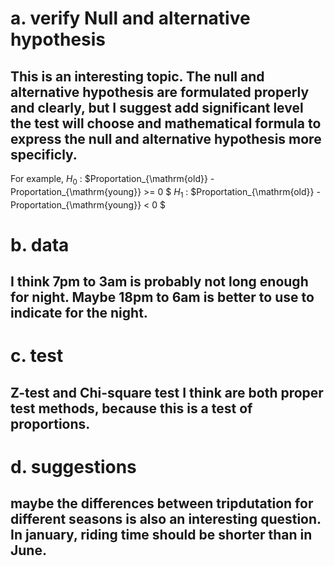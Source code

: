 
# a. verify  Null and alternative hypothesis 
## This is an interesting topic. The null and alternative hypothesis are formulated properly and clearly, but I suggest add significant level the test will choose and mathematical formula to express the null and alternative hypothesis more specificly. 
For example, $H_0$ : $Proportation_{\mathrm{old}} - Proportation_{\mathrm{young}} >= 0 $
$H_1$ : $Proportation_{\mathrm{old}} - Proportation_{\mathrm{young}} < 0 $

# b. data
## I think 7pm to 3am is probably not long enough for night. Maybe 18pm to 6am is better to use to indicate for the night. 

# c. test

## Z-test and Chi-square test I think are both proper test methods, because this is a test of proportions.

# d. suggestions

## maybe the differences between tripdutation for different seasons is also an interesting question. In january, riding time should be shorter than in June.
